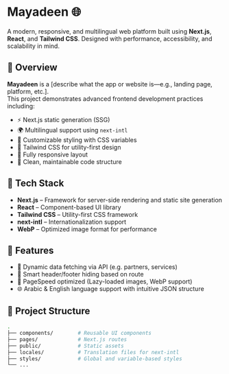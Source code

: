 # Mayadeen 🌐

A modern, responsive, and multilingual web platform built using **Next.js**, **React**, and **Tailwind CSS**. Designed with performance, accessibility, and scalability in mind.

## 🚀 Overview

**Mayadeen** is a [describe what the app or website is—e.g., landing page, platform, etc.].  
This project demonstrates advanced frontend development practices including:

- ⚡️ Next.js static generation (SSG)
- 🌍 Multilingual support using `next-intl`
- 💅 Customizable styling with CSS variables
- 🎨 Tailwind CSS for utility-first design
- 📱 Fully responsive layout
- 🧠 Clean, maintainable code structure

## 🧩 Tech Stack

- **Next.js** – Framework for server-side rendering and static site generation
- **React** – Component-based UI library
- **Tailwind CSS** – Utility-first CSS framework
- **next-intl** – Internationalization support
- **WebP** – Optimized image format for performance

## 🧠 Features

- 🔄 Dynamic data fetching via API (e.g. partners, services)
- 🧭 Smart header/footer hiding based on route
- 🧪 PageSpeed optimized (Lazy-loaded images, WebP support)
- 🌐 Arabic & English language support with intuitive JSON structure

## 📁 Project Structure

```bash
.
├── components/        # Reusable UI components
├── pages/             # Next.js routes
├── public/            # Static assets
├── locales/           # Translation files for next-intl
├── styles/            # Global and variable-based styles
└── ...
```
